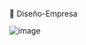 🎨 Diseño-Empresa

![image](https://github.com/Bruno-Ivan/Empresa/assets/126531075/e686a29c-4f4b-4a90-8ffa-94a80abc1ecb)

